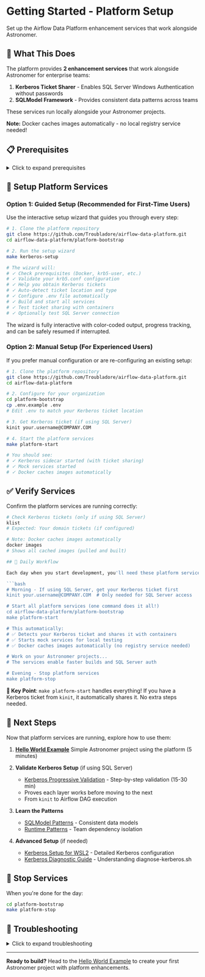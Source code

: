 # Getting Started - Platform Setup

Set up the Airflow Data Platform enhancement services that work alongside Astronomer.

## 🎯 What This Does

The platform provides **2 enhancement services** that work alongside Astronomer for enterprise teams:

1. **Kerberos Ticket Sharer** - Enables SQL Server Windows Authentication without passwords
2. **SQLModel Framework** - Provides consistent data patterns across teams

These services run locally alongside your Astronomer projects.

**Note:** Docker caches images automatically - no local registry service needed!

## 📋 Prerequisites

<details>
<summary>Click to expand prerequisites</summary>

### Required Software

```bash
# Check what you have
docker --version     # Docker Desktop or Engine
python3 --version    # Python 3.8+
```

### If Missing

**Docker**: Download [Docker Desktop](https://docker.com/products/docker-desktop)
**Python**: Use your system package manager or [python.org](https://python.org)

</details>

## 🚀 Setup Platform Services

### Option 1: Guided Setup (Recommended for First-Time Users)

Use the interactive setup wizard that guides you through every step:

```bash
# 1. Clone the platform repository
git clone https://github.com/Troubladore/airflow-data-platform.git
cd airflow-data-platform/platform-bootstrap

# 2. Run the setup wizard
make kerberos-setup

# The wizard will:
# ✓ Check prerequisites (Docker, krb5-user, etc.)
# ✓ Validate your krb5.conf configuration
# ✓ Help you obtain Kerberos tickets
# ✓ Auto-detect ticket location and type
# ✓ Configure .env file automatically
# ✓ Build and start all services
# ✓ Test ticket sharing with containers
# ✓ Optionally test SQL Server connection
```

The wizard is fully interactive with color-coded output, progress tracking, and can be safely resumed if interrupted.

### Option 2: Manual Setup (For Experienced Users)

If you prefer manual configuration or are re-configuring an existing setup:

```bash
# 1. Clone the platform repository
git clone https://github.com/Troubladore/airflow-data-platform.git
cd airflow-data-platform

# 2. Configure for your organization
cd platform-bootstrap
cp .env.example .env
# Edit .env to match your Kerberos ticket location

# 3. Get Kerberos ticket (if using SQL Server)
kinit your.username@COMPANY.COM

# 4. Start the platform services
make platform-start

# You should see:
# ✓ Kerberos sidecar started (with ticket sharing)
# ✓ Mock services started
# ✓ Docker caches images automatically
```

## ✅ Verify Services

Confirm the platform services are running correctly:

```bash
# Check Kerberos tickets (only if using SQL Server)
klist
# Expected: Your domain tickets (if configured)

# Note: Docker caches images automatically
docker images
# Shows all cached images (pulled and built)

## 🔧 Daily Workflow

Each day when you start development, you'll need these platform services running so your Astronomer projects can access the registry cache and Kerberos tickets:

```bash
# Morning - If using SQL Server, get your Kerberos ticket first
kinit your.username@COMPANY.COM  # Only needed for SQL Server access

# Start all platform services (one command does it all!)
cd airflow-data-platform/platform-bootstrap
make platform-start

# This automatically:
# ✅ Detects your Kerberos ticket and shares it with containers
# ✅ Starts mock services for local testing
# ✅ Docker caches images automatically (no registry service needed)

# Work on your Astronomer projects...
# The services enable faster builds and SQL Server auth

# Evening - Stop platform services
make platform-stop
```

**🎯 Key Point**: `make platform-start` handles everything! If you have a Kerberos ticket from `kinit`, it automatically shares it. No extra steps needed.

## 🎯 Next Steps

Now that platform services are running, explore how to use them:

1. **[Hello World Example](https://github.com/Troubladore/airflow-data-platform-examples/tree/main/hello-world/README.md)**
   Simple Astronomer project using the platform (5 minutes)

2. **Validate Kerberos Setup** (if using SQL Server)
   - [Kerberos Progressive Validation](kerberos-progressive-validation.md) - Step-by-step validation (15-30 min)
   - Proves each layer works before moving to the next
   - From `kinit` to Airflow DAG execution

3. **Learn the Patterns**
   - [SQLModel Patterns](patterns/sqlmodel-patterns.md) - Consistent data models
   - [Runtime Patterns](patterns/runtime-patterns.md) - Team dependency isolation

4. **Advanced Setup** (if needed)
   - [Kerberos Setup for WSL2](kerberos-setup-wsl2.md) - Detailed Kerberos configuration
   - [Kerberos Diagnostic Guide](kerberos-diagnostic-guide.md) - Understanding diagnose-kerberos.sh

## 🛑 Stop Services

When you're done for the day:

```bash
cd platform-bootstrap
make platform-stop
```

## 🚨 Troubleshooting

<details>
<summary>Click to expand troubleshooting</summary>

### Images not pulling
```bash
# Check Docker is running
docker info

# Test image pull
docker pull hello-world
# Should pull and cache automatically
```

### Kerberos tickets not working
- Run the setup wizard: `make kerberos-setup` (guides you through every step)
- Or diagnose issues: `make kerberos-diagnose` (detailed troubleshooting)
- Ensure you have valid tickets: `kinit YOUR_USERNAME@DOMAIN.COM`
- Check tickets are in the right location: `ls ~/.krb5_cache/`
- See [Kerberos Setup Guide](kerberos-setup-wsl2.md) for detailed setup

### Services won't start
- Check Docker is running: `docker info`
- Check port conflicts: `lsof -i :5000`
- Review logs: `docker-compose logs`

</details>

---

**Ready to build?** Head to the [Hello World Example](https://github.com/Troubladore/airflow-data-platform-examples/tree/main/hello-world/README.md) to create your first Astronomer project with platform enhancements.
